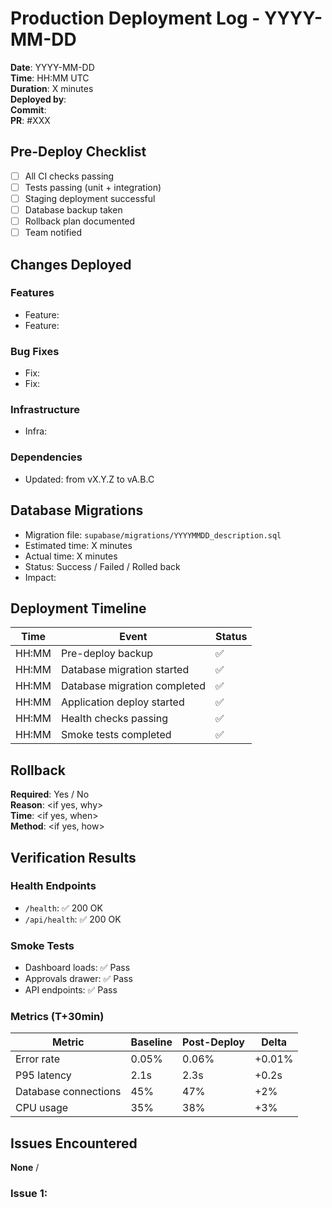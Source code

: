 # Production Deployment Log - YYYY-MM-DD

**Date**: YYYY-MM-DD  
**Time**: HH:MM UTC  
**Duration**: X minutes  
**Deployed by**: <Name>  
**Commit**: <sha>  
**PR**: #XXX

## Pre-Deploy Checklist

- [ ] All CI checks passing
- [ ] Tests passing (unit + integration)
- [ ] Staging deployment successful
- [ ] Database backup taken
- [ ] Rollback plan documented
- [ ] Team notified

## Changes Deployed

### Features
- Feature: <description>
- Feature: <description>

### Bug Fixes
- Fix: <description>
- Fix: <description>

### Infrastructure
- Infra: <description>

### Dependencies
- Updated: <package> from vX.Y.Z to vA.B.C

## Database Migrations

- Migration file: `supabase/migrations/YYYYMMDD_description.sql`
- Estimated time: X minutes
- Actual time: X minutes
- Status: Success / Failed / Rolled back
- Impact: <description of schema changes>

## Deployment Timeline

| Time | Event | Status |
|------|-------|--------|
| HH:MM | Pre-deploy backup | ✅ |
| HH:MM | Database migration started | ✅ |
| HH:MM | Database migration completed | ✅ |
| HH:MM | Application deploy started | ✅ |
| HH:MM | Health checks passing | ✅ |
| HH:MM | Smoke tests completed | ✅ |

## Rollback

**Required**: Yes / No  
**Reason**: <if yes, why>  
**Time**: <if yes, when>  
**Method**: <if yes, how>

## Verification Results

### Health Endpoints
- `/health`: ✅ 200 OK
- `/api/health`: ✅ 200 OK

### Smoke Tests
- Dashboard loads: ✅ Pass
- Approvals drawer: ✅ Pass
- API endpoints: ✅ Pass

### Metrics (T+30min)

| Metric | Baseline | Post-Deploy | Delta |
|--------|----------|-------------|-------|
| Error rate | 0.05% | 0.06% | +0.01% |
| P95 latency | 2.1s | 2.3s | +0.2s |
| Database connections | 45% | 47% | +2% |
| CPU usage | 35% | 38% | +3% |

## Issues Encountered

**None** / <List any issues>

### Issue 1: <Title>
- **Time**: HH:MM
- **Description**: <What happened>
- **Impact**: <User/system impact>
- **Resolution**: <How fixed>
- **Duration**: X minutes

## Post-Deploy Actions

- [ ] Monitoring for 1 hour completed
- [ ] No error spikes detected
- [ ] Performance metrics within targets
- [ ] Backup verified
- [ ] Deployment issue closed (#XXX)
- [ ] Team notified of completion

## Notes

<Any additional notes, learnings, or follow-up items>

## Sign-off

**Deployed by**: <Name>  
**Verified by**: <Name>  
**Approved by**: <Manager/CEO>  
**Completion time**: YYYY-MM-DD HH:MM UTC

